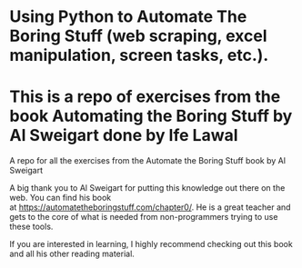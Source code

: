 # Using Python to Automate The Boring Stuff (web scraping, excel manipulation, screen tasks, etc.). 
# This is a repo of exercises from the book Automating the Boring Stuff by Al Sweigart done by Ife Lawal

A repo for all the exercises from the Automate the Boring Stuff book by Al Sweigart

A big thank you to Al Sweigart for putting this knowledge out there on the web. You can find his book at https://automatetheboringstuff.com/chapter0/. He is a great teacher and gets to the core of what is needed from non-programmers trying to use these tools.

If you are interested in learning, I highly recommend checking out this book and all his other reading material.


